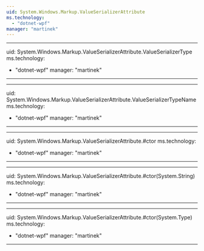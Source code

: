 ```yaml
---
uid: System.Windows.Markup.ValueSerializerAttribute
ms.technology: 
  - "dotnet-wpf"
manager: "martinek"
---
```


---
uid: System.Windows.Markup.ValueSerializerAttribute.ValueSerializerType
ms.technology: 
  - "dotnet-wpf"
manager: "martinek"
---

---
uid: System.Windows.Markup.ValueSerializerAttribute.ValueSerializerTypeName
ms.technology: 
  - "dotnet-wpf"
manager: "martinek"
---

---
uid: System.Windows.Markup.ValueSerializerAttribute.#ctor
ms.technology: 
  - "dotnet-wpf"
manager: "martinek"
---

---
uid: System.Windows.Markup.ValueSerializerAttribute.#ctor(System.String)
ms.technology: 
  - "dotnet-wpf"
manager: "martinek"
---

---
uid: System.Windows.Markup.ValueSerializerAttribute.#ctor(System.Type)
ms.technology: 
  - "dotnet-wpf"
manager: "martinek"
---
